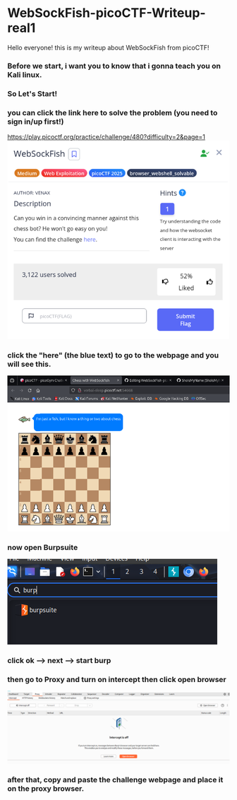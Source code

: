 # WebSockFish-picoCTF-Writeup-real1
</h3> Hello everyone! this is my writeup about WebSockFish from picoCTF!
<h3> Before we start, i want you to know that i gonna teach you on Kali linux. </h3>
<h3> So Let's Start! </h3>
<h3> you can click the link here to solve the problem (you need to sign in/up first!) </h3>
<a href="https://play.picoctf.org/practice/challenge/480?difficulty=2&page=1"> https://play.picoctf.org/practice/challenge/480?difficulty=2&page=1 <a/> <br>
<img src="https://github.com/MaGliez/WebSockFish-picoCTF-Writeup-real1/blob/main/Q.png"> <br>
<h3> click the "here" (the blue text) to go to the webpage and you will see this. </h3>
<img src="https://github.com/MaGliez/WebSockFish-picoCTF-Writeup-real1/blob/main/Qweb.png"> <br>
<h3> now open Burpsuite </h3>
<img src="https://github.com/MaGliez/WebSockFish-picoCTF-Writeup-real1/blob/main/pico1.png"> <br>
<h3> click ok --> next --> start burp </h3>
<h3> then go to Proxy and turn on intercept then click open browser </h3>
<img src="https://github.com/MaGliez/WebSockFish-picoCTF-Writeup-real1/blob/main/pico2.png">
<h3> after that, copy and paste the challenge webpage and place it on the proxy browser. </h3>
